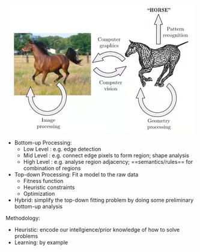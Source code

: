 ![](\images\horse.jpg)
* Bottom-up Processing:
    * Low Level : e.g. edge detection
    * Mid Level : e.g. connect edge pixels to form region; shape analysis
    * High Level : e.g. analyse region adjacency; ==semantics/rules== for combination of regions 
* Top-down Processing: Fit a model to the raw data
    * Fitness function
    * Heuristic constraints
    * Optimization
* Hybrid: simplify the top-down fitting problem by doing some preliminary bottom-up analysis


Methodology:
* Heuristic: encode our intellgience/prior knowledge of how to solve problems
* Learning: by example
